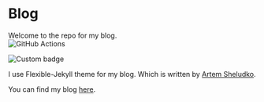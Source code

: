 # Blog

Welcome to the repo for my blog.  
![GitHub Actions](https://github.com/Cyb3r-Jak3/blog.jwhite.network/workflows/Lint/badge.svg)

![Custom badge](https://img.shields.io/endpoint?url=https%3A%2F%2Fraw.githubusercontent.com%2FCyb3r-Jak3%2Fuptime-stats%2Fmaster%2Fapi%2Fblog%2Fuptime-month.json)

I use Flexible-Jekyll theme for my blog. Which is written by [Artem Sheludko](https://github.com/artemsheludko).

You can find my blog [here](https://blog.cyberjake.xyz).
